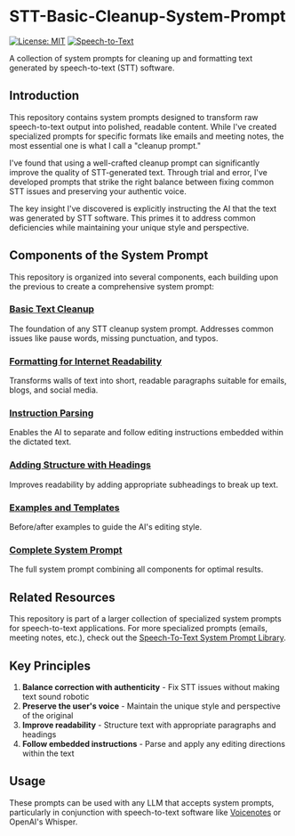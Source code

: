 # STT-Basic-Cleanup-System-Prompt

[![License: MIT](https://img.shields.io/badge/License-MIT-yellow.svg)](https://opensource.org/licenses/MIT)
 [![Speech-to-Text](https://img.shields.io/badge/Speech--to--Text-Cleanup-blue)](https://github.com/danielrosehill/Speech-To-Text-System-Prompt-Library)

A collection of system prompts for cleaning up and formatting text generated by speech-to-text (STT) software.

## Introduction

This repository contains system prompts designed to transform raw speech-to-text output into polished, readable content. While I've created specialized prompts for specific formats like emails and meeting notes, the most essential one is what I call a "cleanup prompt."

I've found that using a well-crafted cleanup prompt can significantly improve the quality of STT-generated text. Through trial and error, I've developed prompts that strike the right balance between fixing common STT issues and preserving your authentic voice.

The key insight I've discovered is explicitly instructing the AI that the text was generated by STT software. This primes it to address common deficiencies while maintaining your unique style and perspective.

## Components of the System Prompt

This repository is organized into several components, each building upon the previous to create a comprehensive system prompt:

### [Basic Text Cleanup](basic-cleanup.md)
The foundation of any STT cleanup system prompt. Addresses common issues like pause words, missing punctuation, and typos.

### [Formatting for Internet Readability](formatting-for-internet.md)
Transforms walls of text into short, readable paragraphs suitable for emails, blogs, and social media.

### [Instruction Parsing](instruction-parsing.md)
Enables the AI to separate and follow editing instructions embedded within the dictated text.

### [Adding Structure with Headings](headings-and-structure.md)
Improves readability by adding appropriate subheadings to break up text.

### [Examples and Templates](examples.md)
Before/after examples to guide the AI's editing style.

### [Complete System Prompt](complete-system-prompt.md)
The full system prompt combining all components for optimal results.

## Related Resources

This repository is part of a larger collection of specialized system prompts for speech-to-text applications. For more specialized prompts (emails, meeting notes, etc.), check out the [Speech-To-Text System Prompt Library](https://github.com/danielrosehill/Speech-To-Text-System-Prompt-Library).

## Key Principles

1. **Balance correction with authenticity** - Fix STT issues without making text sound robotic
2. **Preserve the user's voice** - Maintain the unique style and perspective of the original
3. **Improve readability** - Structure text with appropriate paragraphs and headings
4. **Follow embedded instructions** - Parse and apply any editing directions within the text

## Usage

These prompts can be used with any LLM that accepts system prompts, particularly in conjunction with speech-to-text software like [Voicenotes](https://voicenotes.com) or OpenAI's Whisper.

 